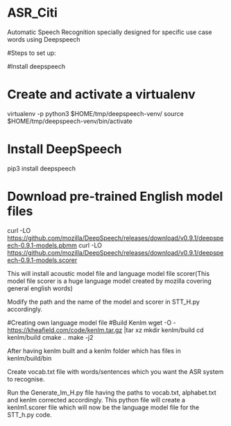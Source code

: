 # ASR_Citi
Automatic Speech Recognition specially designed for specific use case words using Deepspeech 

#Steps to set up:

#Install deepspeech
# Create and activate a virtualenv
virtualenv -p python3 $HOME/tmp/deepspeech-venv/
source $HOME/tmp/deepspeech-venv/bin/activate

# Install DeepSpeech
pip3 install deepspeech

# Download pre-trained English model files
curl -LO https://github.com/mozilla/DeepSpeech/releases/download/v0.9.1/deepspeech-0.9.1-models.pbmm
curl -LO https://github.com/mozilla/DeepSpeech/releases/download/v0.9.1/deepspeech-0.9.1-models.scorer

This will install acoustic model file and language model file scorer(This model file scorer is a huge language model created by mozilla covering general english words) 

Modify the path and the name of the model and scorer in STT_H.py accordingly. 

#Creating own language model file
#Build Kenlm
wget -O - https://kheafield.com/code/kenlm.tar.gz |tar xz
mkdir kenlm/build
cd kenlm/build
cmake ..
make -j2

After having kenlm built and a kenlm folder which has files in kenlm/build/bin 

Create vocab.txt file with words/sentences which you want the ASR system to recognise.

Run the Generate_lm_H.py file having the paths to vocab.txt, alphabet.txt and kenlm corrected accordingly. 
This python file will create a kenlm1.scorer file which will now be the language model file for the STT_h.py code.


